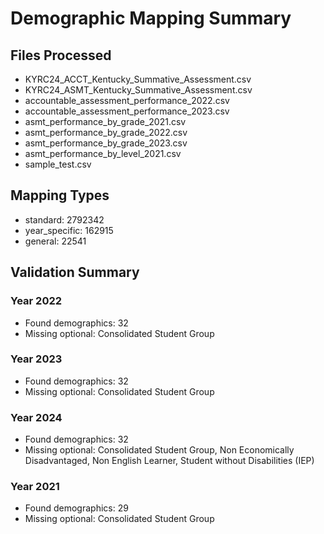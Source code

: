 # Demographic Mapping Summary

## Files Processed
- KYRC24_ACCT_Kentucky_Summative_Assessment.csv
- KYRC24_ASMT_Kentucky_Summative_Assessment.csv
- accountable_assessment_performance_2022.csv
- accountable_assessment_performance_2023.csv
- asmt_performance_by_grade_2021.csv
- asmt_performance_by_grade_2022.csv
- asmt_performance_by_grade_2023.csv
- asmt_performance_by_level_2021.csv
- sample_test.csv

## Mapping Types
- standard: 2792342
- year_specific: 162915
- general: 22541

## Validation Summary
### Year 2022
- Found demographics: 32
- Missing optional: Consolidated Student Group

### Year 2023
- Found demographics: 32
- Missing optional: Consolidated Student Group

### Year 2024
- Found demographics: 32
- Missing optional: Consolidated Student Group, Non Economically Disadvantaged, Non English Learner, Student without Disabilities (IEP)

### Year 2021
- Found demographics: 29
- Missing optional: Consolidated Student Group
